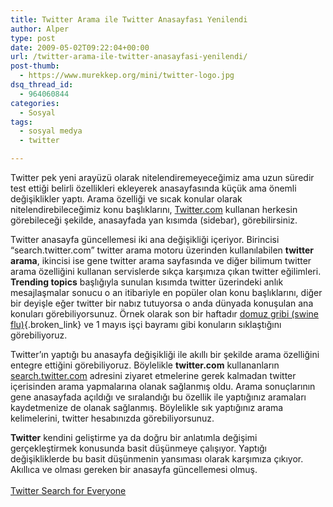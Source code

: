 ```yaml
---
title: Twitter Arama ile Twitter Anasayfası Yenilendi
author: Alper
type: post
date: 2009-05-02T09:22:04+00:00
url: /twitter-arama-ile-twitter-anasayfasi-yenilendi/
post-thumb:
  - https://www.murekkep.org/mini/twitter-logo.jpg
dsq_thread_id:
  - 964060844
categories:
  - Sosyal
tags:
  - sosyal medya
  - twitter

---
```

Twitter pek yeni arayüzü olarak nitelendiremeyeceğimiz ama uzun süredir test ettiği belirli özellikleri ekleyerek anasayfasında küçük ama önemli değişiklikler yaptı. Arama özelliği ve sıcak konular olarak nitelendirebileceğimiz konu başlıklarını, [Twitter.com][1] kullanan herkesin görebileceği şekilde, anasayfada yan kısımda (sidebar), görebilirsiniz. 

Twitter anasayfa güncellemesi iki ana değişikliği içeriyor. Birincisi &#8220;search.twitter.com&#8221; twitter arama motoru üzerinden kullanılabilen **twitter arama**, ikincisi ise gene twitter arama sayfasında ve diğer bilimum twitter arama özelliğini kullanan servislerde sıkça karşımıza çıkan twitter eğilimleri. **Trending topics** başlığıyla sunulan kısımda twitter üzerindeki anlık mesajlaşmalar sonucu o an itibariyle en popüler olan konu başlıklarını, diğer bir deyişle eğer twitter bir nabız tutuyorsa o anda dünyada konuşulan ana konuları görebiliyorsunuz. Örnek olarak son bir haftadır [domuz gribi (swine flu)][2]{.broken_link} ve 1 mayıs işçi bayramı gibi konuların sıklaştığını görebiliyoruz. 

Twitter&#8217;ın yaptığı bu anasayfa değişikliği ile akıllı bir şekilde arama özelliğini entegre ettiğini görebiliyoruz. Böylelikle **twitter.com** kullananların [search.twitter.com][3] adresini ziyaret etmelerine gerek kalmadan twitter içerisinden arama yapmalarına olanak sağlanmış oldu. Arama sonuçlarının gene anasayfada açıldığı ve sıralandığı bu özellik ile yaptığınız aramaları kaydetmenize de olanak sağlanmış. Böylelikle sık yaptığınız arama kelimelerini, twitter hesabınızda görebiliyorsunuz. 

**Twitter** kendini geliştirme ya da doğru bir anlatımla değişimi gerçekleştirmek konusunda basit düşünmeye çalışıyor. Yaptığı değişikliklerde bu basit düşünmenin yansıması olarak karşımıza çıkıyor. Akıllıca ve olması gereken bir anasayfa güncellemesi olmuş.  
[  
Twitter Search for Everyone][4]

 [1]: http://twitter.com
 [2]: https://www.murekkep.org/domuz-gribi-swine-flu-2229
 [3]: http://search.twitter.com
 [4]: http://blog.twitter.com/2009/04/twitter-search-for-everyone.html